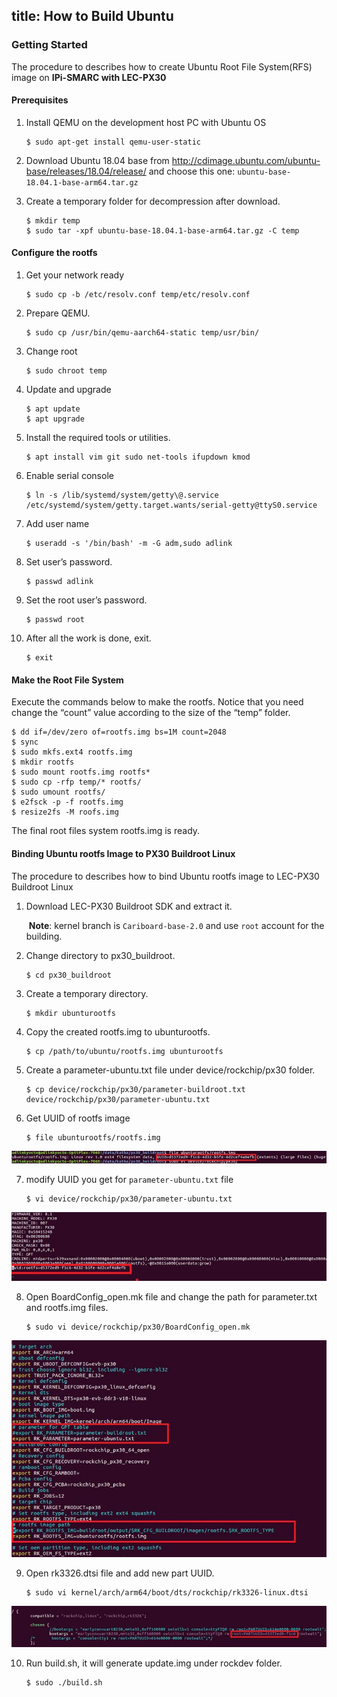 title: How to Build Ubuntu
---


### Getting Started

The procedure to describes how to create Ubuntu Root File System(RFS) image on **IPi-SMARC with LEC-PX30**



#### **Prerequisites**

1. Install QEMU on the development host PC with Ubuntu OS

   ```
   $ sudo apt-get install qemu-user-static
   ```

2. Download Ubuntu 18.04 base from http://cdimage.ubuntu.com/ubuntu-base/releases/18.04/release/   and choose this one: `ubuntu-base-18.04.1-base-arm64.tar.gz`

3. Create a temporary folder for decompression after download.

   ```
   $ mkdir temp
   $ sudo tar -xpf ubuntu-base-18.04.1-base-arm64.tar.gz -C temp
   ```



#### Configure the rootfs

1. Get your network ready

   ```
   $ sudo cp -b /etc/resolv.conf temp/etc/resolv.conf
   ```

2. Prepare QEMU.

   ```
   $ sudo cp /usr/bin/qemu-aarch64-static temp/usr/bin/
   ```

3. Change root

   ```
   $ sudo chroot temp
   ```

4. Update and upgrade

   ```
   $ apt update
   $ apt upgrade
   ```

5. Install the required tools or utilities.

   ```
   $ apt install vim git sudo net-tools ifupdown kmod
   ```

6. Enable serial console

   ```
   $ ln -s /lib/systemd/system/getty\@.service /etc/systemd/system/getty.target.wants/serial-getty@ttyS0.service
   ```

7. Add user name

   ```
   $ useradd -s '/bin/bash' -m -G adm,sudo adlink
   ```

8. Set user’s password.

   ```
   $ passwd adlink
   ```

9. Set the root user’s password.

   ```
   $ passwd root
   ```

10. After all the work is done, exit.

    ```
    $ exit
    ```



#### Make the Root File System

Execute the commands below to make the rootfs. Notice that you need change the “count” value according to the size of the “temp” folder.

    $ dd if=/dev/zero of=rootfs.img bs=1M count=2048
    $ sync
    $ sudo mkfs.ext4 rootfs.img
    $ mkdir rootfs
    $ sudo mount rootfs.img rootfs*
    $ sudo cp -rfp temp/* rootfs/
    $ sudo umount rootfs/
    $ e2fsck -p -f rootfs.img
    $ resize2fs -M roofs.img

 The final root files system rootfs.img is ready.



#### Binding Ubuntu rootfs Image to PX30 Buildroot Linux

The procedure to describes how to bind Ubuntu rootfs image to LEC-PX30 Buildroot Linux

1. Download LEC-PX30 Buildroot SDK and extract it.

   ​    **Note**: kernel branch is `Cariboard-base-2.0`  and use `root` account for the building.

2. Change directory to px30_buildroot.

   ```
   $ cd px30_buildroot
   ```

3. Create a temporary directory.

   ```
   $ mkdir ubunturootfs
   ```

4. Copy the created rootfs.img to ubunturootfs.

   ```
   $ cp /path/to/ubuntu/rootfs.img ubunturootfs
   ```

5. Create a parameter-ubuntu.txt file under device/rockchip/px30 folder.

   ```
   $ cp device/rockchip/px30/parameter-buildroot.txt device/rockchip/px30/parameter-ubuntu.txt
   ```

6. Get UUID of rootfs image

   ```
   $ file ubunturootfs/rootfs.img
   ```

<img src="HowToBuildUbuntu.assets/clip_image002.jpg" style="zoom:150%;" />

7. modify UUID you get for `parameter-ubuntu.txt` file

   ```
   $ vi device/rockchip/px30/parameter-ubuntu.txt
   ```

![img](HowToBuildUbuntu.assets/clip_image004.jpg)

8. Open BoardConfig_open.mk file and change the path for parameter.txt and rootfs.img files.

   ```
   $ sudo vi device/rockchip/px30/BoardConfig_open.mk
   ```

![img](HowToBuildUbuntu.assets/clip_image006.jpg)

9. Open rk3326.dtsi file and add new part UUID.

   ```
   $ sudo vi kernel/arch/arm64/boot/dts/rockchip/rk3326-linux.dtsi
   ```

![img](HowToBuildUbuntu.assets/clip_image008.jpg)

10. Run build.sh, it will generate update.img under rockdev folder.

    ```
    $ sudo ./build.sh
    ```
